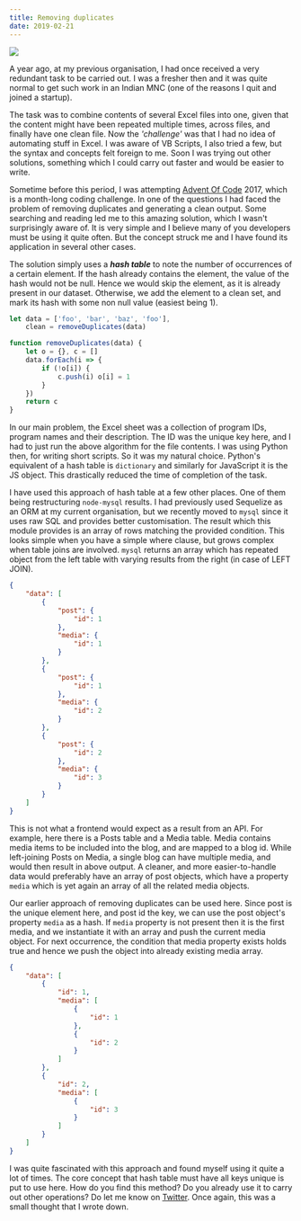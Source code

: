 ```yaml
---
title: Removing duplicates
date: 2019-02-21
---
```


![](https://i.imgur.com/XvpoVsx.png)

A year ago, at my previous organisation, I had once received a very redundant task to be carried out. I was a fresher then and it was quite normal to get such work in an Indian MNC (one of the reasons I quit and joined a startup).

The task was to combine contents of several Excel files into one, given that the content might have been repeated multiple times, across files, and finally have one clean file. Now the _'challenge'_ was that I had no idea of automating stuff in Excel. I was aware of VB Scripts, I also tried a few, but the syntax and concepts felt foreign to me. Soon I was trying out other solutions, something which I could carry out faster and would be easier to write.

Sometime before this period, I was attempting [Advent Of Code](https://adventofcode.com/) 2017, which is a month-long coding challenge. In one of the questions I had faced the problem of removing duplicates and generating a clean output. Some searching and reading led me to this amazing solution, which I wasn't surprisingly aware of. It is very simple and I believe many of you developers must be using it quite often. But the concept struck me and I have found its application in several other cases.

The solution simply uses a **_hash table_** to note the number of occurrences of a certain element. If the hash already contains the element, the value of the hash would not be null. Hence we would skip the element, as it is already present in our dataset. Otherwise, we add the element to a clean set, and mark its hash with some non null value (easiest being 1).

```js
let data = ['foo', 'bar', 'baz', 'foo'],
    clean = removeDuplicates(data)

function removeDuplicates(data) {
    let o = {}, c = []
    data.forEach(i => {
        if (!o[i]) {
            c.push(i) o[i] = 1
        }
    })
    return c
}
```

In our main problem, the Excel sheet was a collection of program IDs, program names and their description. The ID was the unique key here, and I had to just run the above algorithm for the file contents. I was using Python then, for writing short scripts. So it was my natural choice. Python's equivalent of a hash table is `dictionary` and similarly for JavaScript it is the JS object. This drastically reduced the time of completion of the task.

I have used this approach of hash table at a few other places. One of them being restructuring `node-mysql` results. I had previously used Sequelize as an ORM at my current organisation, but we recently moved to `mysql` since it uses raw SQL and provides better customisation. The result which this module provides is an array of rows matching the provided condition. This looks simple when you have a simple where clause, but grows complex when table joins are involved. `mysql` returns an array which has repeated object from the left table with varying results from the right (in case of LEFT JOIN).

```json
{
	"data": [
		{
			"post": {
				"id": 1
			},
			"media": {
				"id": 1
			}
		},
		{
			"post": {
				"id": 1
			},
			"media": {
				"id": 2
			}
		},
		{
			"post": {
				"id": 2
			},
			"media": {
				"id": 3
			}
		}
	]
}
```

This is not what a frontend would expect as a result from an API. For example, here there is a Posts table and a Media table. Media contains media items to be included into the blog, and are mapped to a blog id. While left-joining Posts on Media, a single blog can have multiple media, and would then result in above output. A cleaner, and more easier-to-handle data would preferably have an array of post objects, which have a property `media` which is yet again an array of all the related media objects.

Our earlier approach of removing duplicates can be used here. Since post is the unique element here, and post id the key, we can use the post object's property `media` as a hash. If `media` property is not present then it is the first media, and we instantiate it with an array and push the current media object. For next occurrence, the condition that media property exists holds true and hence we push the object into already existing media array.

```json
{
	"data": [
		{
			"id": 1,
			"media": [
				{
					"id": 1
				},
				{
					"id": 2
				}
			]
		},
		{
			"id": 2,
			"media": [
				{
					"id": 3
				}
			]
		}
	]
}
```

I was quite fascinated with this approach and found myself using it quite a lot of times. The core concept that hash table must have all keys unique is put to use here. How do you find this method? Do you already use it to carry out other operations? Do let me know on [Twitter](https://twitter.com/mohitkarekar). Once again, this was a small thought that I wrote down.

